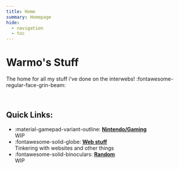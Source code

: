 ```yaml
---
title: Home
summary: Homepage
hide:
  - navigation
  - toc
---
```


# Warmo's Stuff

 The home for all my stuff i've done on the interwebs! :fontawesome-regular-face-grin-beam:

<br>

## Quick Links:

<div class="grid cards" markdown>

- :material-gamepad-variant-outline: [__Nintendo/Gaming__](work/category/nintendo)<br>
WIP
- :fontawesome-solid-globe: [__Web stuff__](work/category/web)<br>
Tinkering with websites and other things
- :fontawesome-solid-binoculars: [__Random__](random.md)<br>
WIP
</div>
